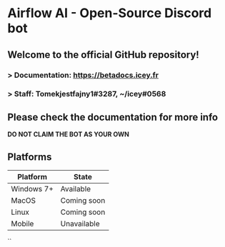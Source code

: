 # Airflow AI - Open-Source Discord bot
## Welcome to the official GitHub repository!

### > Documentation: https://betadocs.icey.fr
### > Staff: Tomekjestfajny1#3287, ~/icey#0568

Please check the documentation for more info
---
**DO NOT CLAIM THE BOT AS YOUR OWN**

## Platforms
| Platform | State |
| ----------- | ----------- |
| Windows 7+ | Available |
| MacOS | Coming soon |
| Linux | Coming soon |
| Mobile | Unavailable |

``
